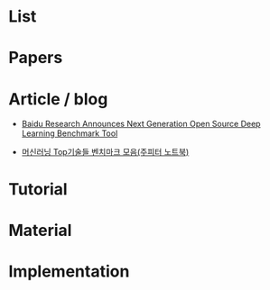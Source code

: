 # List


# Papers

# Article / blog

- [Baidu Research Announces Next Generation Open Source Deep Learning Benchmark Tool](https://insidebigdata.com/2017/06/28/baidu-research-announces-next-generation-open-source-deep-learning-benchmark-tool/)

- [머신러닝 Top기술들 벤치마크 모음(주피터 노트북)](https://www.eff.org/ai/metrics)

# Tutorial

# Material



# Implementation
